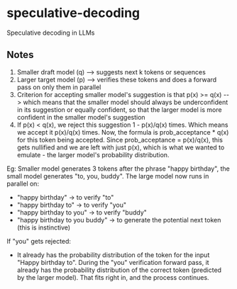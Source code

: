 # speculative-decoding
Speculative decoding in LLMs

## Notes
1. Smaller draft model (q) --> suggests next k tokens or sequences
2. Larger target model (p) --> verifies these tokens and does a forward pass on only them in parallel
3. Criterion for accepting smaller model's suggestion is that p(x) >= q(x) --> which means that the smaller model should always be underconfident in its suggestion or equally confident, so that the larger model is more confident in the smaller model's suggestion
4. If p(x) < q(x), we reject this suggestion 1 - p(x)/q(x) times. Which means we accept it p(x)/q(x) times. Now, the formula is prob_acceptance * q(x) for this token being accepted. Since prob_acceptance = p(x)/q(x), this gets nullified and we are left with just p(x), which is what we wanted to emulate - the larger model's probability distribution.

Eg:
Smaller model generates 3 tokens after the phrase "happy birthday", the small model generates "to, you, buddy".
The large model now runs in parallel on:
- "happy birthday" → to verify "to"
- "happy birthday to" → to verify "you"
- "happy birthday to you" → to verify "buddy"
- "happy birthday to you buddy" → to generate the potential next token (this is instinctive)

If "you" gets rejected:
- It already has the probability distribution of the token for the input "Happy birthday to". During the "you" verification forward pass, it already has the probability distribution of the correct token (predicted by the larger model). That fits right in, and the process continues.
